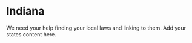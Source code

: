 # Indiana

We need your help finding your local laws and linking to them. Add your states content here.